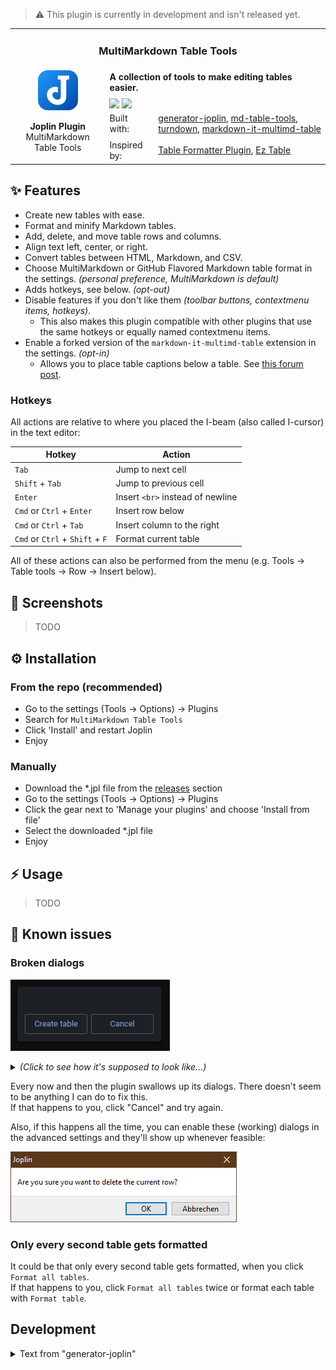 > ⚠ This plugin is currently in development and isn't released yet.

<table>
    <tr>
        <td colspan="3" align="center">
            <h3>MultiMarkdown Table Tools</h3>
        </td>
    </tr>
    <tr>
        <td rowspan="5" align="center">
            <img src="./assets/joplin.svg" width="64"><br>
            <p>
                <strong>Joplin Plugin</strong><br>
                MultiMarkdown Table Tools
            </p>
        </td>
    </tr>
    <tr>
        <td colspan="2"><strong>A collection of tools to make editing tables easier.</strong></td>
    </tr>
    <tr>
        <td colspan="2">
            <!-- Placeholder -->
            <img style="vertical-align: bottom" src="https://img.shields.io/badge/version-1.0.0-white?style=for-the-badge">
            <img style="vertical-align: bottom" src="https://img.shields.io/badge/downloads-0-white?style=for-the-badge">
        </td>
    </tr>
    <tr>
        <td>Built with:</td>
        <td>
            <a href="https://github.com/laurent22/joplin/tree/dev/packages/generator-joplin">generator-joplin</a>,
            <a href="https://github.com/FelisDiligens/md-table-tools">md-table-tools</a>,
            <a href="https://github.com/mixmark-io/turndown">turndown</a>,
            <a href="https://github.com/redbug312/markdown-it-multimd-table">markdown-it-multimd-table</a>
        </td>
    </tr>
    <tr>
        <td>Inspired by:</td>
        <td>
            <a href="https://github.com/roman-r-m/joplin-plugin-table-formatter">Table Formatter Plugin</a>,
            <a href="https://github.com/kensam94/joplin-plugin-eztable">Ez Table</a>
            <!-- <a href="https://github.com/coderrsid/paste-special">Paste Special Plugin</a> -->
        </td>
    </tr>
</table>


## ✨ Features

- Create new tables with ease.
- Format and minify Markdown tables.
- Add, delete, and move table rows and columns.
- Align text left, center, or right.
- Convert tables between HTML, Markdown, and CSV.
- Choose MultiMarkdown or GitHub Flavored Markdown table format in the settings. *(personal preference, MultiMarkdown is default)*
- Adds hotkeys, see below. *(opt-out)*
- Disable features if you don't like them *(toolbar buttons, contextmenu items, hotkeys)*.
  - This also makes this plugin compatible with other plugins that use the same hotkeys or equally named contextmenu items.
- Enable a forked version of the `markdown-it-multimd-table` extension in the settings. *(opt-in)*
  - Allows you to place table captions below a table. See [this forum post](https://discourse.joplinapp.org/t/multimarkdown-table-captions-above-table-not-below/2819).

### Hotkeys

All actions are relative to where you placed the I-beam (also called I-cursor) in the text editor:

| Hotkey                          | Action                           |
|---------------------------------|----------------------------------|
| `Tab`                           | Jump to next cell                |
| `Shift` + `Tab`                 | Jump to previous cell            |
| `Enter`                         | Insert `<br>` instead of newline |
| `Cmd` or `Ctrl` + `Enter`       | Insert row below                 |
| `Cmd` or `Ctrl` + `Tab`         | Insert column to the right       |
| `Cmd` or `Ctrl` + `Shift` + `F` | Format current table             |

All of these actions can also be performed from the menu (e.g. Tools → Table tools → Row -> Insert below).

## 📸 Screenshots

> TODO

## ⚙️ Installation

### From the repo (recommended)

- Go to the settings (Tools → Options) → Plugins
- Search for `MultiMarkdown Table Tools`
- Click 'Install' and restart Joplin
- Enjoy

### Manually

- Download the *.jpl file from the [releases](https://github.com/FelisDiligens/joplin-plugin-cmoptions/releases) section
- Go to the settings (Tools → Options) → Plugins
- Click the gear next to 'Manage your plugins' and choose 'Install from file'
- Select the downloaded *.jpl file
- Enjoy

## ⚡ Usage

> TODO

## 🐛 Known issues

### Broken dialogs

![](assets/broken-dialog.png)

<details>
<summary><em>(Click to see how it's supposed to look like...)</em></summary>

![](assets/working-dialog.png)

</details>

Every now and then the plugin swallows up its dialogs. There doesn't seem to be anything I can do to fix this.  
If that happens to you, click "Cancel" and try again.

Also, if this happens all the time, you can enable these (working) dialogs in the advanced settings and they'll show up whenever feasible:

![](assets/native-dialog.png)

### Only every second table gets formatted

It could be that only every second table gets formatted, when you click `Format all tables`.  
If that happens to you, click `Format all tables` twice or format each table with `Format table`.

<!--
## ☕ I can haz coffee?

![](./assets/i-can-haz-cheezburger.jpg)

If you like this plugin, consider to support me on ☕ ko-fi:

[![](assets/buy-me-a-coffee.png)](https://ko-fi.com/felisdiligens)
 -->
## Development

<details>
<summary>Text from "generator-joplin"</summary>

This is a template to create a new Joplin plugin.

The main two files you will want to look at are:

- `/src/index.ts`, which contains the entry point for the plugin source code.
- `/src/manifest.json`, which is the plugin manifest. It contains information such as the plugin a name, version, etc.

## Building the plugin

The plugin is built using Webpack, which creates the compiled code in `/dist`. A JPL archive will also be created at the root, which can use to distribute the plugin.

To build the plugin, simply run `npm run dist`.

The project is setup to use TypeScript, although you can change the configuration to use plain JavaScript.

## Updating the plugin framework

To update the plugin framework, run `npm run update`.

In general this command tries to do the right thing - in particular it's going to merge the changes in package.json and .gitignore instead of overwriting. It will also leave "/src" as well as README.md untouched.

The file that may cause problem is "webpack.config.js" because it's going to be overwritten. For that reason, if you want to change it, consider creating a separate JavaScript file and include it in webpack.config.js. That way, when you update, you only have to restore the line that include your file.

</details>
